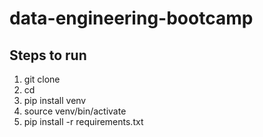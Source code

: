 # data-engineering-bootcamp

## Steps to run

1. git clone <repo>
1. cd <repo>
1. pip install venv
1. source venv/bin/activate
1. pip install -r requirements.txt
